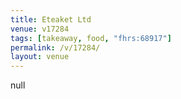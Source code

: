 ```yaml
---
title: Eteaket Ltd
venue: v17284
tags: [takeaway, food, "fhrs:68917"]
permalink: /v/17284/
layout: venue
---
```

null